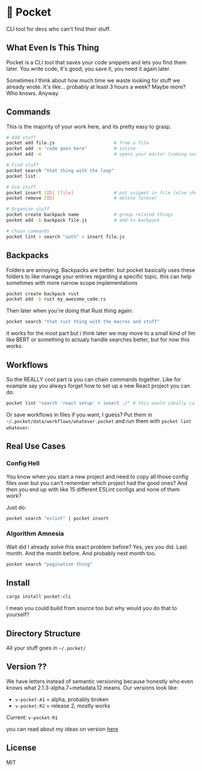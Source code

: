 # 🦘 Pocket

CLI tool for devs who can't find their stuff.

## What Even Is This Thing

Pocket is a CLI tool that saves your code snippets and lets you find them later. You write code, it's good, you save it, you need it again later.

Sometimes I think about how much time we waste looking for stuff we already wrote. It's like... probably at least 3 hours a week? Maybe more? Who knows. Anyway.

## Commands
This is the majority of your work here, and its pretty easy to grasp.

```bash
# Add stuff
pocket add file.js                      # from a file
pocket add -m "code goes here"          # inline
pocket add -e                           # opens your editor (coming soon)

# Find stuff
pocket search "that thing with the loop"
pocket list

# Use stuff
pocket insert [ID] [file]               # put snippet in file (else show some kind of tui or whatever)
pocket remove [ID]                      # delete forever

# Organize stuff
pocket create backpack name             # group related things
pocket add -b backpack file.js          # add to backpack

# Chain commands
pocket lint > search "auth" > insert file.js
```

## Backpacks

Folders are annoying. Backpacks are better. but pocket basically uses these folders to like manage your entries regarding a specific topic. this can help sometimes with more narrow scope implementations

```bash
pocket create backpack rust
pocket add -b rust my_awesome_code.rs
```

Then later when you're doing that Rust thing again:

```bash
pocket search "that rust thing with the macros and stuff"
```

it works for the most part but i think later we may move to a small kind of llm like BERT or something to actualy handle searches better, but for now this works.

## Workflows

So the REALLY cool part is you can chain commands together. Like for example say you always forget how to set up a new React project you can do:

```bash
pocket lint "search 'react setup' > insert ./" # this would ideally call some bash script but i need to maybe get some kind of auto-run going later
```

Or save workflows in files if you want, I guess? Put them in `~/.pocket/data/workflows/whatever.pocket` and run them with `pocket lint whatever`.

## Real Use Cases

### Config Hell

You know when you start a new project and need to copy all those config files over but you can't remember which project had the good ones? And then you end up with like 15 different ESLint configs and none of them work?

Just do:
```bash
pocket search "eslint" | pocket insert
```

### Algorithm Amnesia

Wait did I already solve this exact problem before? Yes, yes you did. Last month. And the month before. And probably next month too.

```bash
pocket search "pagination thing"
```

## Install

```bash
cargo install pocket-cli
```

I mean you could build from source too but why would you do that to yourself?

## Directory Structure

All your stuff goes in `~/.pocket/`

## Version ??

We have letters instead of semantic versioning because honestly who even knows what 2.1.3-alpha.7+metadata.12 means. Our versions look like:

- `v-pocket-A1` = alpha, probably broken
- `v-pocket-R2` = release 2, mostly works

Current: `v-pocket-R1`

you can read about my ideas on version [here](https://blog.frgmt.xyz/03102025-tech)

## License

MIT